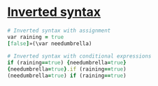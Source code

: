 [1]: https://rosettacode.org/wiki/Inverted_syntax

# [Inverted syntax][1]

```ruby
# Inverted syntax with assignment
var raining = true
[false]»(\var needumbrella)
 
# Inverted syntax with conditional expressions
if (raining==true) {needumbrella=true}
{needumbrella=true}.if (raining==true)
(needumbrella=true) if (raining==true)
```
